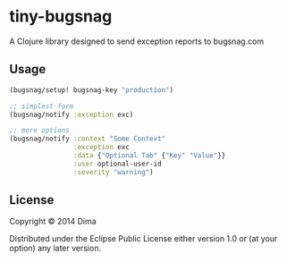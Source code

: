 # tiny-bugsnag

A Clojure library designed to send exception reports to bugsnag.com

## Usage

```clojure
(bugsnag/setup! bugsnag-key "production")

;; simplest form
(bugsnag/notify :exception exc)

;; more options
(bugsnag/notify :context "Some Context"
                :exception exc
                :data {"Optional Tab" {"Key" "Value"}}
                :user optional-user-id
                :severity "warning")
```

## License

Copyright © 2014 Dima

Distributed under the Eclipse Public License either version 1.0 or (at
your option) any later version.
